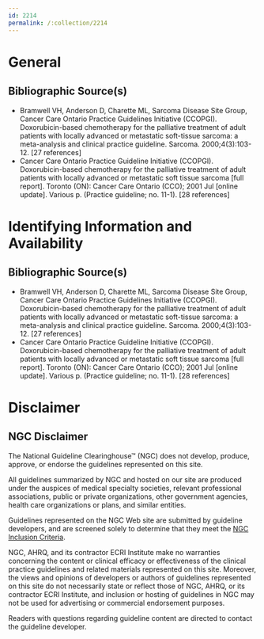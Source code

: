 ```yaml
---
id: 2214
permalink: /:collection/2214
---
```


# General

## Bibliographic Source(s)

- Bramwell VH, Anderson D, Charette ML, Sarcoma Disease Site Group, Cancer Care Ontario Practice Guidelines Initiative (CCOPGI). Doxorubicin-based chemotherapy for the palliative treatment of adult patients with locally advanced or metastatic soft-tissue sarcoma: a meta-analysis and clinical practice guideline. Sarcoma. 2000;4(3):103-12. [27 references]
- Cancer Care Ontario Practice Guideline Initiative (CCOPGI). Doxorubicin-based chemotherapy for the palliative treatment of adult patients with locally advanced or metastatic soft tissue sarcoma [full report]. Toronto (ON): Cancer Care Ontario (CCO); 2001 Jul [online update]. Various p. (Practice guideline; no. 11-1). [28 references]

# Identifying Information and Availability

## Bibliographic Source(s)

- Bramwell VH, Anderson D, Charette ML, Sarcoma Disease Site Group, Cancer Care Ontario Practice Guidelines Initiative (CCOPGI). Doxorubicin-based chemotherapy for the palliative treatment of adult patients with locally advanced or metastatic soft-tissue sarcoma: a meta-analysis and clinical practice guideline. Sarcoma. 2000;4(3):103-12. [27 references]
- Cancer Care Ontario Practice Guideline Initiative (CCOPGI). Doxorubicin-based chemotherapy for the palliative treatment of adult patients with locally advanced or metastatic soft tissue sarcoma [full report]. Toronto (ON): Cancer Care Ontario (CCO); 2001 Jul [online update]. Various p. (Practice guideline; no. 11-1). [28 references]

# Disclaimer

## NGC Disclaimer

The National Guideline Clearinghouse™ (NGC) does not develop, produce, approve, or endorse the guidelines represented on this site.

All guidelines summarized by NGC and hosted on our site are produced under the auspices of medical specialty societies, relevant professional associations, public or private organizations, other government agencies, health care organizations or plans, and similar entities.

Guidelines represented on the NGC Web site are submitted by guideline developers, and are screened solely to determine that they meet the [NGC Inclusion Criteria](/help-and-about/summaries/inclusion-criteria).

NGC, AHRQ, and its contractor ECRI Institute make no warranties concerning the content or clinical efficacy or effectiveness of the clinical practice guidelines and related materials represented on this site. Moreover, the views and opinions of developers or authors of guidelines represented on this site do not necessarily state or reflect those of NGC, AHRQ, or its contractor ECRI Institute, and inclusion or hosting of guidelines in NGC may not be used for advertising or commercial endorsement purposes.

Readers with questions regarding guideline content are directed to contact the guideline developer.

